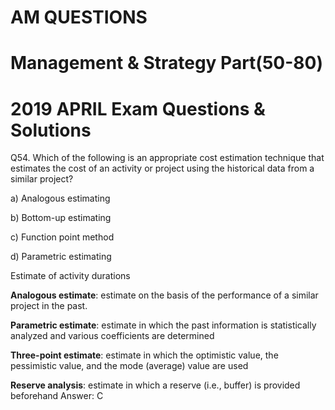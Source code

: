 
# AM QUESTIONS
# Management & Strategy Part(50-80)
# 2019 APRIL Exam Questions & Solutions 


Q54. Which of the following is an appropriate cost estimation technique that estimates the cost 
of an activity or project using the historical data from a similar project? 

a) Analogous estimating 

b) Bottom-up estimating 

c) Function point method 

d) Parametric estimating

Estimate of activity durations

**Analogous estimate**: estimate on the basis of the performance of a similar project in 
the past.

**Parametric estimate**: estimate in which the past information is statistically analyzed
and various coefficients are determined

**Three-point estimate**: estimate in which the optimistic value, the pessimistic value, 
and the mode (average) value are used

**Reserve analysis**: estimate in which a reserve (i.e., buffer) is provided beforehand
Answer: C 
